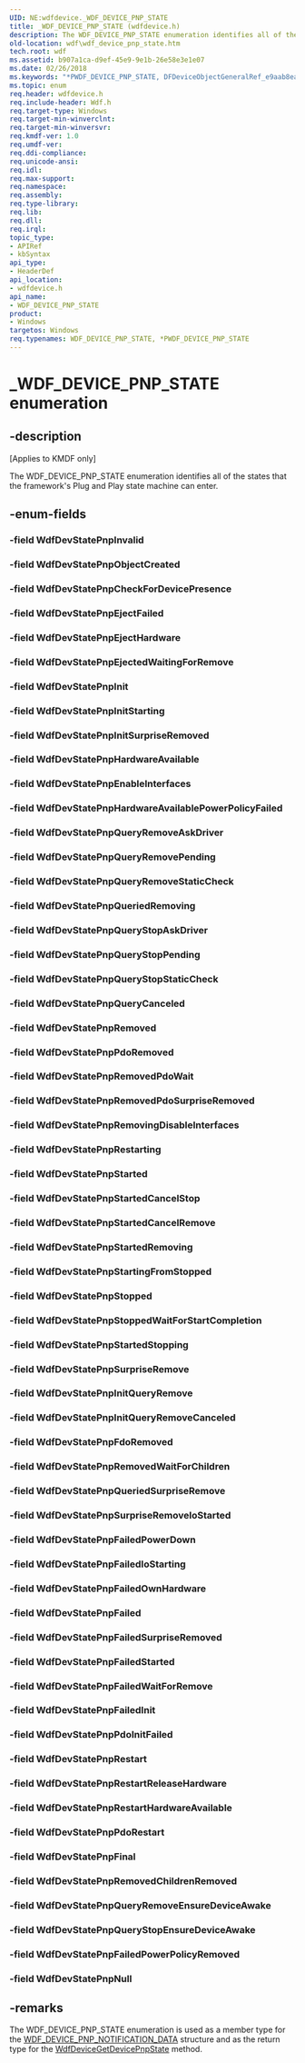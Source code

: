 ```yaml
---
UID: NE:wdfdevice._WDF_DEVICE_PNP_STATE
title: _WDF_DEVICE_PNP_STATE (wdfdevice.h)
description: The WDF_DEVICE_PNP_STATE enumeration identifies all of the states that the framework's Plug and Play state machine can enter.
old-location: wdf\wdf_device_pnp_state.htm
tech.root: wdf
ms.assetid: b907a1ca-d9ef-45e9-9e1b-26e58e3e1e07
ms.date: 02/26/2018
ms.keywords: "*PWDF_DEVICE_PNP_STATE, DFDeviceObjectGeneralRef_e9aab8ea-3d0c-44f3-bad9-cd21c6f1bd28.xml, PWDF_DEVICE_PNP_STATE, PWDF_DEVICE_PNP_STATE enumeration pointer, WDF_DEVICE_PNP_STATE, WDF_DEVICE_PNP_STATE enumeration, WdfDevStatePnpCheckForDevicePresence, WdfDevStatePnpEjectFailed, WdfDevStatePnpEjectHardware, WdfDevStatePnpEjectedWaitingForRemove, WdfDevStatePnpEnableInterfaces, WdfDevStatePnpFailed, WdfDevStatePnpFailedInit, WdfDevStatePnpFailedIoStarting, WdfDevStatePnpFailedOwnHardware, WdfDevStatePnpFailedPowerDown, WdfDevStatePnpFailedPowerPolicyRemoved, WdfDevStatePnpFailedStarted, WdfDevStatePnpFailedSurpriseRemoved, WdfDevStatePnpFailedWaitForRemove, WdfDevStatePnpFdoRemoved, WdfDevStatePnpFinal, WdfDevStatePnpHardwareAvailable, WdfDevStatePnpHardwareAvailablePowerPolicyFailed, WdfDevStatePnpInit, WdfDevStatePnpInitQueryRemove, WdfDevStatePnpInitQueryRemoveCanceled, WdfDevStatePnpInitStarting, WdfDevStatePnpInitSurpriseRemoved, WdfDevStatePnpInvalid, WdfDevStatePnpNull, WdfDevStatePnpObjectCreated, WdfDevStatePnpPdoInitFailed, WdfDevStatePnpPdoRemoved, WdfDevStatePnpPdoRestart, WdfDevStatePnpQueriedRemoving, WdfDevStatePnpQueriedSurpriseRemove, WdfDevStatePnpQueryCanceled, WdfDevStatePnpQueryRemoveAskDriver, WdfDevStatePnpQueryRemoveEnsureDeviceAwake, WdfDevStatePnpQueryRemovePending, WdfDevStatePnpQueryRemoveStaticCheck, WdfDevStatePnpQueryStopAskDriver, WdfDevStatePnpQueryStopEnsureDeviceAwake, WdfDevStatePnpQueryStopPending, WdfDevStatePnpQueryStopStaticCheck, WdfDevStatePnpRemoved, WdfDevStatePnpRemovedChildrenRemoved, WdfDevStatePnpRemovedPdoSurpriseRemoved, WdfDevStatePnpRemovedPdoWait, WdfDevStatePnpRemovedWaitForChildren, WdfDevStatePnpRemovingDisableInterfaces, WdfDevStatePnpRestart, WdfDevStatePnpRestartHardwareAvailable, WdfDevStatePnpRestartReleaseHardware, WdfDevStatePnpRestarting, WdfDevStatePnpStarted, WdfDevStatePnpStartedCancelRemove, WdfDevStatePnpStartedCancelStop, WdfDevStatePnpStartedRemoving, WdfDevStatePnpStartedStopping, WdfDevStatePnpStartingFromStopped, WdfDevStatePnpStopped, WdfDevStatePnpStoppedWaitForStartCompletion, WdfDevStatePnpSurpriseRemove, WdfDevStatePnpSurpriseRemoveIoStarted, _WDF_DEVICE_PNP_STATE, kmdf.wdf_device_pnp_state, wdf.wdf_device_pnp_state, wdfdevice/PWDF_DEVICE_PNP_STATE, wdfdevice/WDF_DEVICE_PNP_STATE, wdfdevice/WdfDevStatePnpCheckForDevicePresence, wdfdevice/WdfDevStatePnpEjectFailed, wdfdevice/WdfDevStatePnpEjectHardware, wdfdevice/WdfDevStatePnpEjectedWaitingForRemove, wdfdevice/WdfDevStatePnpEnableInterfaces, wdfdevice/WdfDevStatePnpFailed, wdfdevice/WdfDevStatePnpFailedInit, wdfdevice/WdfDevStatePnpFailedIoStarting, wdfdevice/WdfDevStatePnpFailedOwnHardware, wdfdevice/WdfDevStatePnpFailedPowerDown, wdfdevice/WdfDevStatePnpFailedPowerPolicyRemoved, wdfdevice/WdfDevStatePnpFailedStarted, wdfdevice/WdfDevStatePnpFailedSurpriseRemoved, wdfdevice/WdfDevStatePnpFailedWaitForRemove, wdfdevice/WdfDevStatePnpFdoRemoved, wdfdevice/WdfDevStatePnpFinal, wdfdevice/WdfDevStatePnpHardwareAvailable, wdfdevice/WdfDevStatePnpHardwareAvailablePowerPolicyFailed, wdfdevice/WdfDevStatePnpInit, wdfdevice/WdfDevStatePnpInitQueryRemove, wdfdevice/WdfDevStatePnpInitQueryRemoveCanceled, wdfdevice/WdfDevStatePnpInitStarting, wdfdevice/WdfDevStatePnpInitSurpriseRemoved, wdfdevice/WdfDevStatePnpInvalid, wdfdevice/WdfDevStatePnpNull, wdfdevice/WdfDevStatePnpObjectCreated, wdfdevice/WdfDevStatePnpPdoInitFailed, wdfdevice/WdfDevStatePnpPdoRemoved, wdfdevice/WdfDevStatePnpPdoRestart, wdfdevice/WdfDevStatePnpQueriedRemoving, wdfdevice/WdfDevStatePnpQueriedSurpriseRemove, wdfdevice/WdfDevStatePnpQueryCanceled, wdfdevice/WdfDevStatePnpQueryRemoveAskDriver, wdfdevice/WdfDevStatePnpQueryRemoveEnsureDeviceAwake, wdfdevice/WdfDevStatePnpQueryRemovePending, wdfdevice/WdfDevStatePnpQueryRemoveStaticCheck, wdfdevice/WdfDevStatePnpQueryStopAskDriver, wdfdevice/WdfDevStatePnpQueryStopEnsureDeviceAwake, wdfdevice/WdfDevStatePnpQueryStopPending, wdfdevice/WdfDevStatePnpQueryStopStaticCheck, wdfdevice/WdfDevStatePnpRemoved, wdfdevice/WdfDevStatePnpRemovedChildrenRemoved, wdfdevice/WdfDevStatePnpRemovedPdoSurpriseRemoved, wdfdevice/WdfDevStatePnpRemovedPdoWait, wdfdevice/WdfDevStatePnpRemovedWaitForChildren, wdfdevice/WdfDevStatePnpRemovingDisableInterfaces, wdfdevice/WdfDevStatePnpRestart, wdfdevice/WdfDevStatePnpRestartHardwareAvailable, wdfdevice/WdfDevStatePnpRestartReleaseHardware, wdfdevice/WdfDevStatePnpRestarting, wdfdevice/WdfDevStatePnpStarted, wdfdevice/WdfDevStatePnpStartedCancelRemove, wdfdevice/WdfDevStatePnpStartedCancelStop, wdfdevice/WdfDevStatePnpStartedRemoving, wdfdevice/WdfDevStatePnpStartedStopping, wdfdevice/WdfDevStatePnpStartingFromStopped, wdfdevice/WdfDevStatePnpStopped, wdfdevice/WdfDevStatePnpStoppedWaitForStartCompletion, wdfdevice/WdfDevStatePnpSurpriseRemove, wdfdevice/WdfDevStatePnpSurpriseRemoveIoStarted"
ms.topic: enum
req.header: wdfdevice.h
req.include-header: Wdf.h
req.target-type: Windows
req.target-min-winverclnt: 
req.target-min-winversvr: 
req.kmdf-ver: 1.0
req.umdf-ver: 
req.ddi-compliance: 
req.unicode-ansi: 
req.idl: 
req.max-support: 
req.namespace: 
req.assembly: 
req.type-library: 
req.lib: 
req.dll: 
req.irql: 
topic_type:
- APIRef
- kbSyntax
api_type:
- HeaderDef
api_location:
- wdfdevice.h
api_name:
- WDF_DEVICE_PNP_STATE
product:
- Windows
targetos: Windows
req.typenames: WDF_DEVICE_PNP_STATE, *PWDF_DEVICE_PNP_STATE
---
```


# _WDF_DEVICE_PNP_STATE enumeration


## -description


<p class="CCE_Message">[Applies to KMDF only]</p>

The WDF_DEVICE_PNP_STATE enumeration identifies all of the states that the framework's Plug and Play state machine can enter.


## -enum-fields




### -field WdfDevStatePnpInvalid


### -field WdfDevStatePnpObjectCreated


### -field WdfDevStatePnpCheckForDevicePresence


### -field WdfDevStatePnpEjectFailed


### -field WdfDevStatePnpEjectHardware


### -field WdfDevStatePnpEjectedWaitingForRemove


### -field WdfDevStatePnpInit


### -field WdfDevStatePnpInitStarting


### -field WdfDevStatePnpInitSurpriseRemoved


### -field WdfDevStatePnpHardwareAvailable


### -field WdfDevStatePnpEnableInterfaces


### -field WdfDevStatePnpHardwareAvailablePowerPolicyFailed


### -field WdfDevStatePnpQueryRemoveAskDriver


### -field WdfDevStatePnpQueryRemovePending


### -field WdfDevStatePnpQueryRemoveStaticCheck


### -field WdfDevStatePnpQueriedRemoving


### -field WdfDevStatePnpQueryStopAskDriver


### -field WdfDevStatePnpQueryStopPending


### -field WdfDevStatePnpQueryStopStaticCheck


### -field WdfDevStatePnpQueryCanceled


### -field WdfDevStatePnpRemoved


### -field WdfDevStatePnpPdoRemoved


### -field WdfDevStatePnpRemovedPdoWait


### -field WdfDevStatePnpRemovedPdoSurpriseRemoved


### -field WdfDevStatePnpRemovingDisableInterfaces


### -field WdfDevStatePnpRestarting


### -field WdfDevStatePnpStarted


### -field WdfDevStatePnpStartedCancelStop


### -field WdfDevStatePnpStartedCancelRemove


### -field WdfDevStatePnpStartedRemoving


### -field WdfDevStatePnpStartingFromStopped


### -field WdfDevStatePnpStopped


### -field WdfDevStatePnpStoppedWaitForStartCompletion


### -field WdfDevStatePnpStartedStopping


### -field WdfDevStatePnpSurpriseRemove


### -field WdfDevStatePnpInitQueryRemove


### -field WdfDevStatePnpInitQueryRemoveCanceled


### -field WdfDevStatePnpFdoRemoved


### -field WdfDevStatePnpRemovedWaitForChildren


### -field WdfDevStatePnpQueriedSurpriseRemove


### -field WdfDevStatePnpSurpriseRemoveIoStarted


### -field WdfDevStatePnpFailedPowerDown


### -field WdfDevStatePnpFailedIoStarting


### -field WdfDevStatePnpFailedOwnHardware


### -field WdfDevStatePnpFailed


### -field WdfDevStatePnpFailedSurpriseRemoved


### -field WdfDevStatePnpFailedStarted


### -field WdfDevStatePnpFailedWaitForRemove


### -field WdfDevStatePnpFailedInit


### -field WdfDevStatePnpPdoInitFailed


### -field WdfDevStatePnpRestart


### -field WdfDevStatePnpRestartReleaseHardware


### -field WdfDevStatePnpRestartHardwareAvailable


### -field WdfDevStatePnpPdoRestart


### -field WdfDevStatePnpFinal


### -field WdfDevStatePnpRemovedChildrenRemoved


### -field WdfDevStatePnpQueryRemoveEnsureDeviceAwake


### -field WdfDevStatePnpQueryStopEnsureDeviceAwake


### -field WdfDevStatePnpFailedPowerPolicyRemoved


### -field WdfDevStatePnpNull


## -remarks



The WDF_DEVICE_PNP_STATE enumeration is used as a member type for  the <a href="https://msdn.microsoft.com/library/windows/hardware/ff551260">WDF_DEVICE_PNP_NOTIFICATION_DATA</a> structure and as the return type for the <a href="https://msdn.microsoft.com/library/windows/hardware/ff545969">WdfDeviceGetDevicePnpState</a> method.



